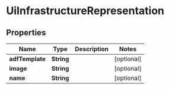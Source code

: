 # UiInfrastructureRepresentation

## Properties
Name | Type | Description | Notes
------------ | ------------- | ------------- | -------------
**adfTemplate** | **String** |  |  [optional]
**image** | **String** |  |  [optional]
**name** | **String** |  |  [optional]
